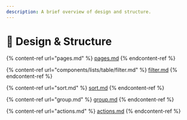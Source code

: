 ```yaml
---
description: A brief overview of design and structure.
---
```


# 🎨 Design & Structure



{% content-ref url="pages.md" %}
[pages.md](pages.md)
{% endcontent-ref %}

{% content-ref url="components/lists/table/filter.md" %}
[filter.md](components/lists/table/filter.md)
{% endcontent-ref %}

{% content-ref url="sort.md" %}
[sort.md](sort.md)
{% endcontent-ref %}

{% content-ref url="group.md" %}
[group.md](group.md)
{% endcontent-ref %}

{% content-ref url="actions.md" %}
[actions.md](actions.md)
{% endcontent-ref %}





